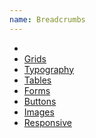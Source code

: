 ```yaml
---
name: Breadcrumbs
---
```

<ul class="ui-breadcrumbs">
    <li><a href="#"><em class="fa fa-home"></em></a>
    </li>
    <li><a href="#">Grids</a>
    </li>
    <li><a href="#">Typography</a>
    </li>
    <li><a href="#">Tables</a>
    </li>
    <li><a href="#">Forms</a>
    </li>
    <li><a href="#">Buttons</a>
    </li>
    <li><a href="#">Images</a>
    </li>
    <li><a href="#">Responsive</a>
    </li>
</ul>